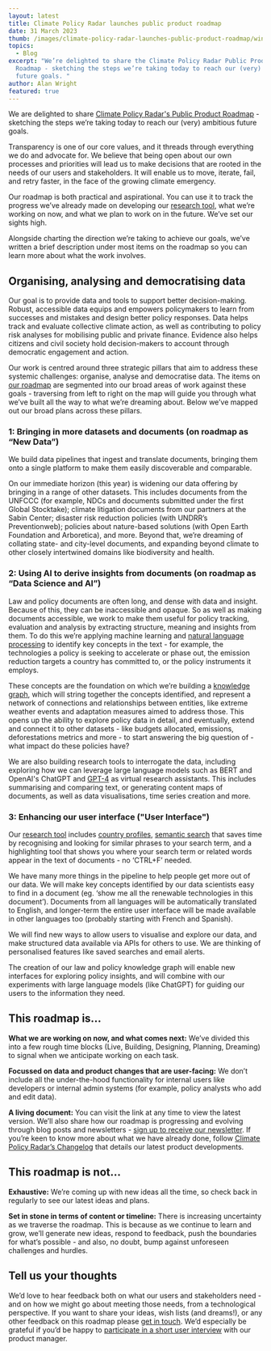 ```yaml
---
layout: latest
title: Climate Policy Radar launches public product roadmap
date: 31 March 2023
thumb: /images/climate-policy-radar-launches-public-product-roadmap/wind-road.jpg
topics:
  - Blog
excerpt: "We’re delighted to share the Climate Policy Radar Public Product
  Roadmap - sketching the steps we’re taking today to reach our (very) ambitious
  future goals. "
author: Alan Wright
featured: true
---
```

We are delighted to share [Climate Policy Radar's Public Product Roadmap](https://www.notion.so/climatepolicyradar/Climate-Policy-Radar-Public-Product-Roadmap-250fdc6416824160b7b34aef4ef29e1c) - sketching the steps we’re taking today to reach our (very) ambitious future goals. 

Transparency is one of our core values, and it threads through everything we do and advocate for. We believe that being open about our own processes and priorities will lead us to make decisions that are rooted in the needs of our users and stakeholders. It will enable us to move, iterate, fail, and retry faster, in the face of the growing climate emergency.

Our roadmap is both practical and aspirational. You can use it to track the progress we’ve already made on developing our [research tool](https://app.climatepolicyradar.org/), what we’re working on now, and what we plan to work on in the future. We’ve set our sights high.

Alongside charting the direction we’re taking to achieve our goals, we’ve written a brief description under most items on the roadmap so you can learn more about what the work involves. 

## Organising, analysing and democratising data

Our goal is to provide data and tools to support better decision-making. Robust, accessible data equips and empowers policymakers to learn from successes and mistakes and design better policy responses. Data helps track and evaluate collective climate action, as well as contributing to policy risk analyses for mobilising public and private finance. Evidence also helps citizens and civil society hold decision-makers to account through democratic engagement and action.

Our work is centred around three strategic pillars that aim to address these systemic challenges: organise, analyse and democratise data. The items on [our roadmap](https://www.notion.so/climatepolicyradar/Climate-Policy-Radar-Public-Product-Roadmap-250fdc6416824160b7b34aef4ef29e1c) are segmented into our broad areas of work against these goals - traversing from left to right on the map will guide you through what we’ve built all the way to what we’re dreaming about. Below we’ve mapped out our broad plans across these pillars.

### 1: Bringing in more datasets and documents (on roadmap as “New Data”)

We build data pipelines that ingest and translate documents, bringing them onto a single platform to make them easily discoverable and comparable. 

On our immediate horizon (this year) is widening our data offering by bringing in a range of other datasets. This includes documents from the UNFCCC (for example, NDCs and documents submitted under the first Global Stocktake); climate litigation documents from our partners at the Sabin Center; disaster risk reduction policies (with UNDRR’s Preventionweb); policies about nature-based solutions (with Open Earth Foundation and Arboretica), and more. Beyond that, we’re dreaming of collating state- and city-level documents, and expanding beyond climate to other closely intertwined domains like biodiversity and health. 

### 2: Using AI to derive insights from documents (on roadmap as “Data Science and AI”)

Law and policy documents are often long, and dense with data and insight. Because of this, they can be inaccessible and opaque. So as well as making documents accessible, we work to make them useful for policy tracking, evaluation and analysis by extracting structure, meaning and insights from them. To do this we’re applying machine learning and [natural language processing](https://climatepolicyradar.org/latest/building-natural-language-search-for-climate-change-laws-and-policies) to identify key concepts in the text - for example, the technologies a policy is seeking to accelerate or phase out, the emission reduction targets a country has committed to, or the policy instruments it employs. 

These concepts are the foundation on which we’re building a [knowledge graph](https://blog.google/products/search/introducing-knowledge-graph-things-not/), which will string together the concepts identified, and represent a network of connections and relationships between entities, like extreme weather events and adaptation measures aimed to address those. This opens up the ability to explore policy data in detail, and eventually, extend and connect it to other datasets - like budgets allocated, emissions, deforestations metrics and more - to start answering the big question of - what impact do these policies have?

We are also building research tools to interrogate the data, including exploring how we can leverage large language models such as BERT and OpenAI's ChatGPT and [GPT-4](https://twitter.com/NachmanyMichal/status/1635912421024972801) as virtual research assistants. This includes summarising and comparing text, or generating content maps of documents, as well as data visualisations, time series creation and more. 

### 3: Enhancing our user interface ("User Interface")

Our [research tool](https://app.climatepolicyradar.org/) includes [country profiles](https://app.climatepolicyradar.org/geographies/india), [semantic search](https://climatepolicyradar.org/latest/building-natural-language-search-for-climate-change-laws-and-policies) that saves time by recognising and looking for similar phrases to your search term, and a highlighting tool that shows you where your search term or related words appear in the text of documents - no ‘CTRL+F’ needed. 

We have many more things in the pipeline to help people get more out of our data. We will make key concepts identified by our data scientists easy to find in a document (eg. ‘show me all the renewable technologies in this document’). Documents from all languages will be automatically translated to English, and longer-term the entire user interface will be made available in other languages too (probably starting with French and Spanish). 

We will find new ways to allow users to visualise and explore our data, and make structured data available via APIs for others to use. We are thinking of personalised features like saved searches and email alerts. 

The creation of our law and policy knowledge graph will enable new interfaces for exploring policy insights, and will combine with our experiments with large language models (like ChatGPT) for guiding our users to the information they need. 

## This roadmap is…

**What we are working on now, and what comes next:** We’ve divided this into a few rough time blocks (Live, Building, Designing, Planning, Dreaming) to signal when we anticipate working on each task.

**Focussed on data and product changes that are user-facing:** We don’t include all the under-the-hood functionality for internal users like developers or internal admin systems (for example, policy analysts who add and edit data). 

**A living document:** You can visit the link at any time to view the latest version. We’ll also share how our roadmap is progressing and evolving through blog posts and newsletters - [sign up to receive our newsletter](https://3566c5a7.sibforms.com/serve/MUIEAPkXK4liqQjleE87527EfcD9gDzY26dQhnJOxNeXZK_TvEAjl_Qu7rrkysJS2ODrj1LioiH24HTGbul2vS1sAxYCPHtu7PgnhZrAE9yCfaFrJ7vzmvBc3u87cs_pkC_99nQ2AqBONHtLwErrV7mcVga2qNlO1xetSeqVVWYsrVPRjg6Rc978eQEMasGQc4PFgIfMFza8TJEv). If you’re keen to know more about what we have already done, follow [Climate Policy Radar’s Changelog](https://climatepolicyradar.notion.site/Climate-Policy-Radar-s-Public-Changelog-1f028d2141e946adaebb8a420f50029c) that details our latest product developments. 

## This roadmap is not…

**Exhaustive:** We’re coming up with new ideas all the time, so check back in regularly to see our latest ideas and plans. 

**Set in stone in terms of content or timeline:** There is increasing uncertainty as we traverse the roadmap. This is because as we continue to learn and grow, we’ll generate new ideas, respond to feedback, push the boundaries for what’s possible - and also, no doubt, bump against unforeseen challenges and hurdles.   

## Tell us your thoughts

We’d love to hear feedback both on what our users and stakeholders need - and on how we might go about meeting those needs, from a technological perspective. If you want to share your ideas, wish lists (and dreams!), or any other feedback on this roadmap please [get in touch](https://climatepolicyradar.org/contact). We’d especially be grateful if you’d be happy to [participate in a short user interview](https://calendly.com/alan-climate-policy-radar/feedback-conversation) with our product manager.
